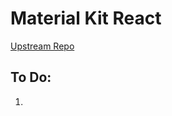 # Material Kit React

[Upstream Repo](https://github.com/avidsapp/material-kit-react)

## To Do:
1.
